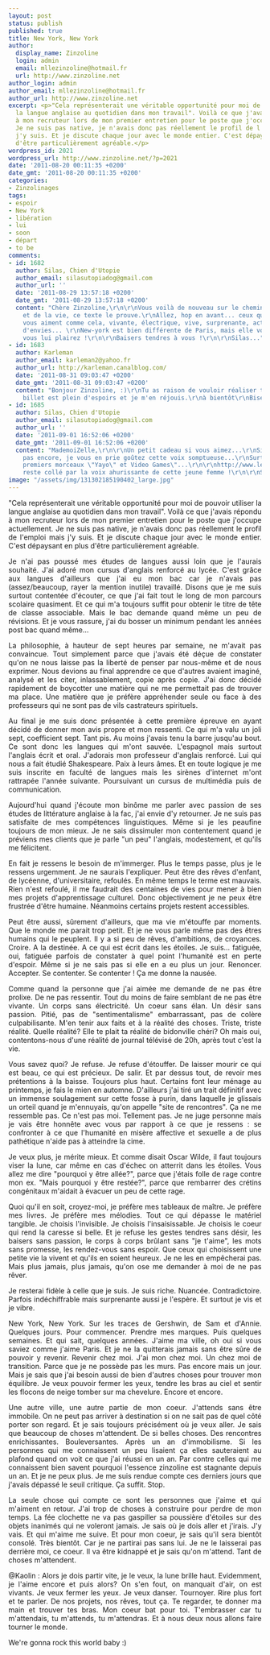 ```yaml
---
layout: post
status: publish
published: true
title: New York, New York
author:
  display_name: Zinzoline
  login: admin
  email: mllezinzoline@hotmail.fr
  url: http://www.zinzoline.net
author_login: admin
author_email: mllezinzoline@hotmail.fr
author_url: http://www.zinzoline.net
excerpt: <p>"Cela représenterait une véritable opportunité pour moi de pouvoir utiliser
  la langue anglaise au quotidien dans mon travail". Voilà ce que j'avais répondu
  à mon recruteur lors de mon premier entretien pour le poste que j'occupe actuellement.
  Je ne suis pas native, je n'avais donc pas réellement le profil de l'emploi mais
  j'y suis. Et je discute chaque jour avec le monde entier. C'est dépaysant en plus
  d'être particulièrement agréable.</p>
wordpress_id: 2021
wordpress_url: http://www.zinzoline.net/?p=2021
date: '2011-08-20 00:11:35 +0200'
date_gmt: '2011-08-20 00:11:35 +0200'
categories:
- Zinzolinages
tags:
- espoir
- New York
- libération
- lui
- soon
- départ
- to be
comments:
- id: 1682
  author: Silas, Chien d'Utopie
  author_email: silasutopiadog@gmail.com
  author_url: ''
  date: '2011-08-29 13:57:18 +0200'
  date_gmt: '2011-08-29 13:57:18 +0200'
  content: "Chère Zinzoline,\r\n\r\nVous voilà de nouveau sur le chemin de l'espoir
    et de la vie, ce texte le prouve.\r\nAllez, hop en avant... ceux qui vous lisent
    vous aiment comme cela, vivante, électrique, vive, surprenante, active et pleine
    d'envies... \r\nNew-york est bien différente de Paris, mais elle vous plaira !\r\nEt
    vous lui plairez !\r\n\r\nBaisers tendres à vous !\r\n\r\nSilas..."
- id: 1683
  author: Karleman
  author_email: karleman2@yahoo.fr
  author_url: http://karleman.canalblog.com/
  date: '2011-08-31 09:03:47 +0200'
  date_gmt: '2011-08-31 09:03:47 +0200'
  content: "Bonjour Zinzoline, :)\r\nTu as raison de vouloir réaliser tes passions.\r\nCe
    billet est plein d'espoirs et je m'en réjouis.\r\nà bientôt\r\nBises"
- id: 1685
  author: Silas, Chien d'Utopie
  author_email: silasutopiadog@gmail.com
  author_url: ''
  date: '2011-09-01 16:52:06 +0200'
  date_gmt: '2011-09-01 16:52:06 +0200'
  content: "MademoiZelle,\r\n\r\nUn petit cadeau si vous aimez...\r\nSi vous ne connaissez
    pas encore, je vous en prie goûtez cette voix somptueuse...\r\nSurtout les deux
    premiers morceaux \"Yayo\" et Video Games\"...\r\n\r\nhttp://www.lechoix.fr/videos/lana-del-rey/\r\n\r\nJe
    reste collé par la voix ahurissante de cette jeune femme !\r\n\r\nSilas..."
image: "/assets/img/131302185190402_large.jpg"
---
```

<p style="text-align: justify;">"Cela représenterait une véritable opportunité pour moi de pouvoir utiliser la langue anglaise au quotidien dans mon travail". Voilà ce que j'avais répondu à mon recruteur lors de mon premier entretien pour le poste que j'occupe actuellement. Je ne suis pas native, je n'avais donc pas réellement le profil de l'emploi mais j'y suis. Et je discute chaque jour avec le monde entier. C'est dépaysant en plus d'être particulièrement agréable.<a id="more"></a><a id="more-2021"></a></p>
<p style="text-align: justify;">Je n'ai pas poussé mes études de langues aussi loin que je l'aurais souhaité. J'ai adoré mon cursus d'anglais renforcé au lycée. C'est grâce aux langues d'ailleurs que j'ai eu mon bac car je n'avais pas (assez/beaucoup, rayer la mention inutile) travaillé. Disons que je me suis surtout contentée d'écouter, ce que j'ai fait tout le long de mon parcours scolaire quasiment. Et ce qui m'a toujours suffit pour obtenir le titre de tête de classe associable. Mais le bac demande quand même un peu de révisions. Et je vous rassure, j'ai du bosser un minimum pendant les années post bac quand même...</p>
<p style="text-align: justify;">La philosophie, à hauteur de sept heures par semaine, ne m'avait pas convaincue. Tout simplement parce que j'avais été déçue de constater qu'on ne nous laisse pas la liberté de penser par nous-même et de nous exprimer. Nous devions au final apprendre ce que d'autres avaient imaginé, analysé et les citer, inlassablement, copie après copie. J'ai donc décidé rapidement de boycotter une matière qui ne me permettait pas de trouver ma place. Une matière que je préfère appréhender seule ou face à des professeurs qui ne sont pas de vils castrateurs spirituels.</p>
<p style="text-align: justify;">Au final je me suis donc présentée à cette première épreuve en ayant décidé de donner mon avis propre et mon ressenti. Ce qui m'a valu un joli sept, coefficient sept. Tant pis. Au moins j'avais tenu la barre jusqu'au bout. Ce sont donc les langues qui m'ont sauvée. L'espagnol mais surtout l'anglais écrit et oral. J'adorais mon professeur d'anglais renforcé. Lui qui nous a fait étudié Shakespeare. Paix à leurs âmes. Et en toute logique je me suis inscrite en faculté de langues mais les sirènes d'internet m'ont rattrapée l'année suivante. Poursuivant un cursus de multimédia puis de communication.</p>
<p style="text-align: justify;">Aujourd'hui quand j'écoute mon binôme me parler avec passion de ses études de littérature anglaise à la fac, j'ai envie d'y retourner. Je ne suis pas satisfaite de mes compétences linguistiques. Même si je les peaufine toujours de mon mieux. Je ne sais dissimuler mon contentement quand je préviens mes clients que je parle "un peu" l'anglais, modestement, et qu'ils me félicitent.</p>
<p style="text-align: justify;">En fait je ressens le besoin de m'immerger. Plus le temps passe, plus je le ressens urgemment. Je ne saurais l'expliquer. Peut être des rêves d'enfant, de lycéenne, d'universitaire, refoulés. En même temps le terme est mauvais. Rien n'est refoulé, il me faudrait des centaines de vies pour mener à bien mes projets d'apprentissage culturel. Donc objectivement je ne peux être frustrée d'être humaine. Néanmoins certains projets restent accessibles.</p>
<p style="text-align: justify;">Peut être aussi, sûrement d'ailleurs, que ma vie m'étouffe par moments. Que le monde me parait trop petit. Et je ne vous parle même pas des êtres humains qui le peuplent. Il y a si peu de rêves, d'ambitions, de croyances. Croire. A la destinée. A ce qui est écrit dans les étoiles. Je suis... fatiguée, oui, fatiguée parfois de constater à quel point l'humanité est en perte d'espoir. Même si je ne sais pas si elle en a eu plus un jour. Renoncer. Accepter. Se contenter. Se contenter ! Ça me donne la nausée.</p>
<p style="text-align: justify;">Comme quand la personne que j'ai aimée me demande de ne pas être prolixe. De ne pas ressentir. Tout du moins de faire semblant de ne pas être vivante. Un corps sans électricité. Un coeur sans élan. Un désir sans passion. Pitié, pas de "sentimentalisme" embarrassant, pas de colère culpabilisante. M'en tenir aux faits et à la réalité des choses. Triste, triste réalité. Quelle réalité? Elle te plait ta réalité de bidonville chéri? Oh mais oui, contentons-nous d'une réalité de journal télévisé de 20h, après tout c'est la vie.</p>
<p style="text-align: justify;">Vous savez quoi? Je refuse. Je refuse d'étouffer. De laisser mourir ce qui est beau, ce qui est précieux. De salir. Et par dessus tout, de revoir mes prétentions à la baisse. Toujours plus haut. Certains font leur ménage au printemps, je fais le mien en automne. D'ailleurs j'ai tiré un trait définitif avec un immense soulagement sur cette fosse à purin, dans laquelle je glissais un orteil quand je m'ennuyais, qu'on appelle "site de rencontres". Ça ne me ressemble pas. Ce n'est pas moi. Tellement pas. Je ne juge personne mais je vais être honnête avec vous par rapport à ce que je ressens : se confronter à ce que l'humanité en misère affective et sexuelle a de plus pathétique n'aide pas à atteindre la cime.</p>
<p style="text-align: justify;">Je veux plus, je mérite mieux. Et comme disait Oscar Wilde, il faut toujours viser la lune, car même en cas d'échec on atterrit dans les étoiles. Vous allez me dire "pourquoi y être allée?", parce que j'étais folle de rage contre mon ex. "Mais pourquoi y être restée?", parce que rembarrer des crétins congénitaux m'aidait à évacuer un peu de cette rage.</p>
<p style="text-align: justify;">Quoi qu'il en soit, croyez-moi, je préfère mes tableaux de maître. Je préfère mes livres. Je préfère mes mélodies. Tout ce qui dépasse le matériel tangible. Je choisis l'invisible. Je choisis l'insaisissable. Je choisis le coeur qui rend la caresse si belle. Et je refuse les gestes tendres sans désir, les baisers sans passion, le corps à corps brûlant sans "je t'aime", les mots sans promesse, les rendez-vous sans espoir. Que ceux qui choisissent une petite vie la vivent et qu'ils en soient heureux. Je ne les en empêcherai pas. Mais plus jamais, plus jamais, qu'on ose me demander à moi de ne pas rêver.</p>
<p style="text-align: justify;">Je resterai fidèle à celle que je suis. Je suis riche. Nuancée. Contradictoire. Parfois indéchiffrable mais surprenante aussi je l'espère. Et surtout je vis et je vibre.</p>
<p style="text-align: justify;">New York, New York. Sur les traces de Gershwin, de Sam et d'Annie. Quelques jours. Pour commencer. Prendre mes marques. Puis quelques semaines. Et qui sait, quelques années. J'aime ma ville, oh oui si vous saviez comme j'aime Paris. Et je ne la quitterais jamais sans être sûre de pouvoir y revenir. Revenir chez moi. J'ai mon chez moi. Un chez moi de transition. Parce que je ne possède pas les murs. Pas encore mais un jour. Mais je sais que j'ai besoin aussi de bien d'autres choses pour trouver mon équilibre. Je veux pouvoir fermer les yeux, tendre les bras au ciel et sentir les flocons de neige tomber sur ma chevelure. Encore et encore.</p>
<p style="text-align: justify;">Une autre ville, une autre partie de mon coeur. J'attends sans être immobile. On ne peut pas arriver à destination si on ne sait pas de quel côté porter son regard. Et je sais toujours précisément où je veux aller. Je sais que beaucoup de choses m'attendent. De si belles choses. Des rencontres enrichissantes. Bouleversantes. Après un an d'immobilisme. Si les personnes qui me connaissent un peu lisaient ça elles sauteraient au plafond quand on voit ce que j'ai réussi en un an. Par contre celles qui me connaissent bien savent pourquoi l'essence zinzoline est stagnante depuis un an. Et je ne peux plus. Je me suis rendue compte ces derniers jours que j'avais dépassé le seuil critique. Ça suffit. Stop.</p>
<p style="text-align: justify;">La seule chose qui compte ce sont les personnes que j'aime et qui m'aiment en retour. J'ai trop de choses à construire pour perdre de mon temps. La fée clochette ne va pas gaspiller sa poussière d'étoiles sur des objets inanimés qui ne voleront jamais. Je sais où je dois aller et j'irais. J'y vais. Et qui m'aime me suive. Et pour mon coeur, je sais qu'il sera bientôt consolé. Très bientôt. Car je ne partirai pas sans lui. Je ne le laisserai pas derrière moi, ce coeur. Il va être kidnappé et je sais qu'on m'attend. Tant de choses m'attendent.</p>
<p style="text-align: justify;">@Kaolin : Alors je dois partir vite, je le veux, la lune brille haut. Evidemment, je l'aime encore et puis alors? On s'en fout, on manquait d'air, on est vivants. Je veux fermer les yeux. Je veux danser. Tournoyer. Rire plus fort et te parler. De nos projets, nos rêves, tout ça. Te regarder, te donner ma main et trouver tes bras. Mon coeur bat pour toi. T'embrasser car tu m'attendais, tu m'attends, tu m'attendras. Et à nous deux nous allons faire tourner le monde.</p>
<p style="text-align: justify;">We're gonna rock this world baby :)</p>
